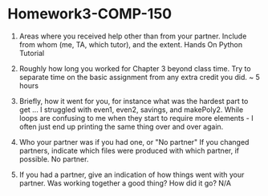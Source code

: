 # Homework3-COMP-150

1.    Areas where you received help other than from your partner.  Include from whom (me, TA, which tutor), and the extent.
Hands On Python Tutorial

2.    Roughly how long you worked for Chapter 3 beyond class time.  Try to separate time on the basic assignment from any extra credit you did.
~ 5 hours

3.    Briefly, how it went for you, for instance what was the hardest part to get ...
I struggled with even1, even2, savings, and makePoly2. While loops are confusing to me when they start to require more elements - I often just end up 
printing the same thing over and over again.

4.    Who your partner was if you had one, or "No partner"  If you changed partners, indicate which files were produced with which partner, if possible.
No partner.

5.    If you had a partner, give an indication of how things went with your partner.  Was working together a good thing?  How did it go?
N/A
